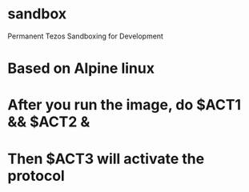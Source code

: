 # sandbox
Permanent Tezos Sandboxing for Development

# Based on Alpine linux

# After you run the image, do $ACT1 && $ACT2 &
# Then $ACT3 will activate the protocol
